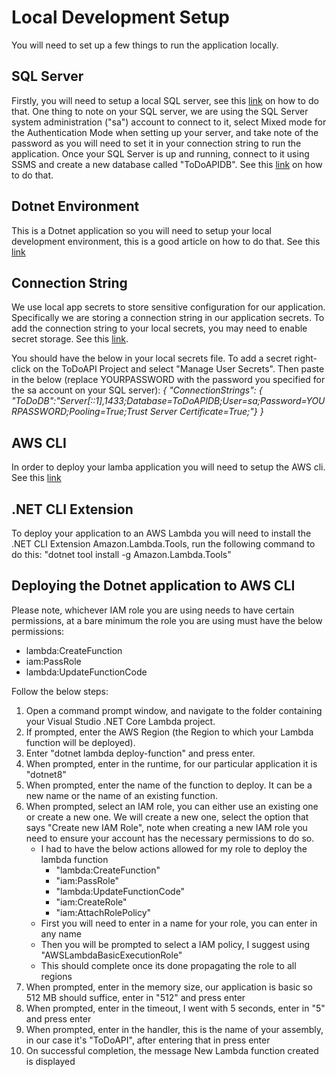 ﻿
# Local Development Setup

You will need to set up a few things to run the application locally.

## SQL Server

Firstly, you will need to setup a local SQL server, see this [link](https://www.c-sharpcorner.com/article/step-by-step-installation-of-microsoft-sql-server-on-windows-system/) on how to do that.
One thing to note on your SQL server, we are using the SQL Server system administration ("sa") account to connect to it, select Mixed mode for the Authentication Mode when setting up your server, and take note of the password as you will need to set it in your connection string to run the application.
Once your SQL Server is up and running, connect to it using SSMS and create a new database called "ToDoAPIDB". See this [link](https://learn.microsoft.com/en-us/sql/relational-databases/databases/create-a-database?view=sql-server-ver16) on how to do that.

## Dotnet Environment

This is a Dotnet application so you will need to setup your local development environment, this is a good article on how to do that. See this [link](https://learn.microsoft.com/en-us/dotnet/csharp/tour-of-csharp/tutorials/local-environment)

## Connection String

We use local app secrets to store sensitive configuration for our application. Specifically we are storing a connection string in our application secrets. 
To add the connection string to your local secrets, you may need to enable secret storage. See this [link](https://learn.microsoft.com/en-us/aspnet/core/security/app-secrets?view=aspnetcore-8.0&tabs=windows).

You should have the below in your local secrets file. To add a secret right-click on the ToDoAPI Project and select "Manage User Secrets". 
Then paste in the below (replace YOURPASSWORD with the password you specified for the sa account on your SQL server):
*{
  "ConnectionStrings": { "ToDoDB":"Server[::1],1433;Database=ToDoAPIDB;User=sa;Password=YOURPASSWORD;Pooling=True;Trust Server Certificate=True;"}
}*

## AWS CLI

In order to deploy your lamba application you will need to setup the AWS cli. See this [link](https://docs.aws.amazon.com/cli/latest/userguide/cli-chap-getting-started.html)

## .NET CLI Extension

To deploy your application to an AWS Lambda you will need to install the .NET CLI Extension Amazon.Lambda.Tools, run the following command to do this: "dotnet tool install -g Amazon.Lambda.Tools"

## Deploying the Dotnet application to AWS CLI

Please note, whichever IAM role you are using needs to have certain permissions, at a bare minimum the role you are using must have the below permissions:
* lambda:CreateFunction
* iam:PassRole
* lambda:UpdateFunctionCode

Follow the below steps:
1. Open a command prompt window, and navigate to the folder containing your Visual Studio .NET Core Lambda project.
2. If prompted, enter the AWS Region (the Region to which your Lambda function will be deployed).
3. Enter "dotnet lambda deploy-function" and press enter.
4. When prompted, enter in the runtime, for our particular application it is "dotnet8"
5. When prompted, enter the name of the function to deploy. It can be a new name or the name of an existing function.
6. When prompted, select an IAM role, you can either use an existing one or create a new one. We will create a new one, select the option that says "Create new IAM Role", note when creating a new IAM role you need to ensure your account has the necessary permissions to do so.
    - I had to have the below actions allowed for my role to deploy the lambda function
        - "lambda:CreateFunction"
		- "iam:PassRole"
		- "lambda:UpdateFunctionCode"
		- "iam:CreateRole"
		- "iam:AttachRolePolicy"
    - First you will need to enter in a name for your role, you can enter in any name
    - Then you will be prompted to select a IAM policy, I suggest using "AWSLambdaBasicExecutionRole"
    - This should complete once its done propagating the role to all regions
7. When prompted, enter in the memory size, our application is basic so 512 MB should suffice, enter in "512" and press enter
8. When prompted, enter in the timeout, I went with 5 seconds, enter in "5" and press enter
9. When prompted, enter in the handler, this is the name of your assembly, in our case it's "ToDoAPI", after entering that in press enter
10. On successful completion, the message New Lambda function created is displayed 
